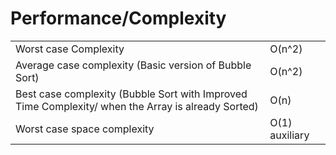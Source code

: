 # Performance/Complexity
|   |   |
| --- | --- |
| Worst case Complexity | O(n^2) |
| Average case complexity (Basic version of Bubble Sort) | O(n^2) |
| Best case complexity (Bubble Sort with Improved Time Complexity/ when the Array is already Sorted) | O(n) |
| Worst case space complexity | O(1) auxiliary |
